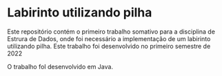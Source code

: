 # Labirinto utilizando pilha

<p>Este repositório contém o primeiro trabalho somativo para a disciplina de Estrura de Dados, onde foi necessário a implementação de um labirinto utilizando pilha. Este trabalho foi desenvolvido no primeiro semestre de 2022</p>

<p>O trabalho foI desenvolvido em Java.</p>

